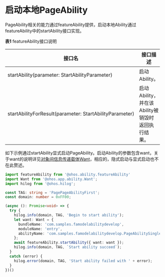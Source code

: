 # 启动本地PageAbility


PageAbility相关的能力通过featureAbility提供，启动本地Ability通过featureAbility中的startAbility接口实现。


  **表1** featureAbility接口说明

| 接口名 | 接口描述 |
| -------- | -------- |
| startAbility(parameter:&nbsp;StartAbilityParameter) | 启动Ability。 |
| startAbilityForResult(parameter:&nbsp;StartAbilityParameter) | 启动Ability，并在该Ability被销毁时返回执行结果。 |


如下示例通过startAbility显式启动PageAbility。启动Ability的参数包含want，关于want的说明详见[对象间信息传递载体Want](want-fa.md)，相应的，隐式启动与显式启动也不在此赘述。

```ts
import featureAbility from '@ohos.ability.featureAbility'
import Want from '@ohos.app.ability.Want';
import hilog from '@ohos.hilog';

const TAG: string = 'PagePageAbilityFirst';
const domain: number = 0xFF00;
```
```ts
(async (): Promise<void> => {
  try {
    hilog.info(domain, TAG, 'Begin to start ability');
    let want: Want = {
      bundleName: 'com.samples.famodelabilitydevelop',
      moduleName: 'entry',
      abilityName: 'com.samples.famodelabilitydevelop.PageAbilitySingleton'
    };
    await featureAbility.startAbility({ want: want });
    hilog.info(domain, TAG, `Start ability succeed`);
  }
  catch (error) {
    hilog.error(domain, TAG, 'Start ability failed with ' + error);
  }
})()
```
